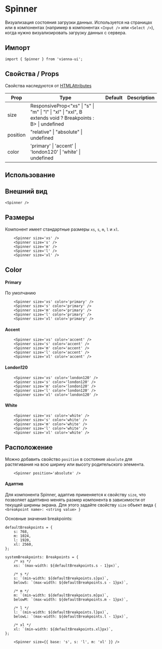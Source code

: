 # Spinner

Визуализация состояния загрузки данных. Используется на страницах или в компонентах (например в компонентах `<Input />` или `<Select />`), когда нужно визуализировать загрузку данных с сервера.

## Импорт

```
import { Spinner } from 'vienna-ui';
```

## Свойства / Props

Свойства наследуются от [HTMLAttributes<HTMLDivElement>](https://github.com/DefinitelyTyped/DefinitelyTyped/blob/master/types/react/index.d.ts#L1746)

| Prop     | Type                                                    | Default | Description |
| -------- | ------------------------------------------------------- | ------- | ----------- |
| size     | ResponsiveProp<"xs" \| "s" \| "m" \| "l" \| "xl" \| "xxl", B extends void ? Breakpoints : B> \| undefined |    |
| position | "relative" \| "absolute" \| undefined                   |    |
| color | 'primary' \| 'accent' \| 'london120' \| 'white' \| undefined                 |    |

## Использование

## Внешний вид

```    
<Spinner />
```

## Размеры

Компонент имеет стандартные размеры `xs`, `s`, `m`, `l` и `xl`.

```
    <Spinner size='xs' />
    <Spinner size='s' />
    <Spinner size='m' />
    <Spinner size='l' />
    <Spinner size='xl' />
```
## Color

#### Primary

По умолчанию

```
    <Spinner size='xs' color='primary' />
    <Spinner size='s' color='primary' />
    <Spinner size='m' color='primary' />
    <Spinner size='l' color='primary' />
    <Spinner size='xl' color='primary' />
```

#### Accent

```
    <Spinner size='xs' color='accent' />
    <Spinner size='s' color='accent' />
    <Spinner size='m' color='accent' />
    <Spinner size='l' color='accent' />
    <Spinner size='xl' color='accent' />
```
#### London120

```
    <Spinner size='xs' color='london120' />
    <Spinner size='s' color='london120' />
    <Spinner size='m' color='london120' />
    <Spinner size='l' color='london120' />
    <Spinner size='xl' color='london120' />
```
#### White

```
    <Spinner size='xs' color='white' />
    <Spinner size='s' color='white' />
    <Spinner size='m' color='white' />
    <Spinner size='l' color='white' />
    <Spinner size='xl' color='white' />
```
## Расположение

Можно добавить свойство `position` в состояние `absolute` для растягивания на всю ширину или высоту родительского элемента.

```
    <Spinner position='absolute' />
```
#### Адаптив

Для компонента Spinner, адаптив применяется к свойству `size`, что позволяет адаптивно менять размер компонента в зависимости от текущей ширины экрана. Для этого задайте свойству `size` объект вида `{ <breakpoint name>: <string value> }`

Основные значения breakpoints:

```
defaultBreakpoints = {
    s: 768,
    m: 1024,
    l: 1920,
    xl: 2560,
};

systemBreakpoints: Breakpoints = {
    /* xs */
    xs: `(max-width: ${defaultBreakpoints.s - 1}px)`,

    /* s */
    s: `(min-width: ${defaultBreakpoints.s}px)`,
    belowS: `(max-width: ${defaultBreakpoints.s - 1}px)`,

    /* m */
    m: `(min-width: ${defaultBreakpoints.m}px)`,
    belowM: `(max-width: ${defaultBreakpoints.m - 1}px)`,

    /* l */
    l: `(min-width: ${defaultBreakpoints.l}px)`,
    belowL: `(max-width: ${defaultBreakpoints.l - 1}px)`,

    /* xl */
    xl: `(min-width: ${defaultBreakpoints.xl}px)`,
};
```

```
    <Spinner size={{ base: 's', s: 'l', m: 'xl' }} />
```
